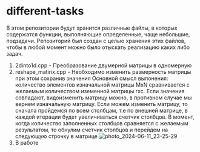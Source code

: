 # different-tasks
В этом репозитории будут хранится различные файлы, в которых содержатся функции, выполняющие определенные, чаще небольшие, подзадачи. Репозиторий был создан с целью хранения этих файлов, чтобы в любой момент можно было отыскать реализацию каких либо задач.

1. 2dinto1d.cpp - Преобразование двумерной матрицы в одномерную
2. reshape_matirix.cpp - Необходимо изменить размерность матрицы при этом сохранив значения
   Основной смысл выпонения: количество элементов изначальной матрицы MxN сравнивается с желаемым количеством иземенной матрицы rxc. Если значения совпадают, видоизменить матрицу можно, в противном случае мы вернем изначальную матрицу.
   Если можем изменить матрицу, то сначала пройдемся по всем столбцам, т.е по внешней матрице, в каждой итерации будет увеличиваться счетчик столбцов. В момент, когда количество заполненных столбцов сравняется с желаемым результатом, то обнулим счетчик столбцов и перейдем на следующую строчку в матрице ![photo_2024-06-11_23-25-29](https://github.com/1ARZAMAS/different-tasks/assets/131687570/547ee6da-c9bb-4cd5-a030-4db9fe0ef4ab)
3. В работе
